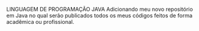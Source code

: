 LINGUAGEM DE PROGRAMAÇÃO JAVA
Adicionando meu novo repositório em Java no qual serão publicados todos os meus códigos feitos de forma acadêmica ou profissional.
